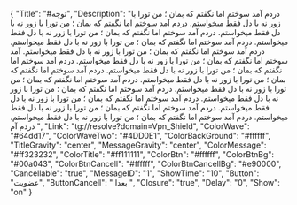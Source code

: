 {
"Title": "#توجه",
"Description": "دردم آمد سوختم اما نگفتم که بمان ؛ من تورا با زور نه با دل فقط میخواستم.  دردم آمد سوختم اما نگفتم که بمان ؛ من تورا با زور نه با دل فقط میخواستم.  دردم آمد سوختم اما نگفتم که بمان ؛ من تورا با زور نه با دل فقط میخواستم.  دردم آمد سوختم اما نگفتم که بمان ؛ من تورا با زور نه با دل فقط میخواستم.  دردم آمد سوختم اما نگفتم که بمان ؛ من تورا با زور نه با دل فقط میخواستم.  آمد سوختم اما نگفتم که بمان ؛ من تورا با زور نه با دل فقط میخواستم.  دردم آمد سوختم اما نگفتم که بمان ؛ من تورا با زور نه با دل فقط میخواستم.  دردم آمد سوختم اما نگفتم که بمان ؛ من تورا با زور نه با دل فقط میخواستم.  دردم آمد سوختم اما نگفتم که بمان ؛ من تورا با زور نه با دل فقط میخواستم.  دردم آمد سوختم اما نگفتم که بمان ؛ من تورا با زور نه با دل فقط میخواستم.  دردم آمد سوختم اما نگفتم که بمان ؛ من تورا با زور نه با دل فقط میخواستم.  دردم آمد سوختم اما نگفتم که بمان ؛ من تورا با زور نه با دل فقط میخواستم.  دردم آمد سوختم اما نگفتم که بمان ؛ من تورا با زور نه با دل فقط میخواستم.  دردم آم ",
"Link": "tg://resolve?domain=Vpn_Shield",
"ColorWave": "#64dd17",
"ColorWaveTwo": "#4DD0E1",
"ColorBackGround": "#ffffff",
"TitleGravity": "center",
"MessageGravity": "center",
"ColorMessage": "#ff323232",
"ColorTitle": "#ff111111",
"ColorBtn": "#ffffff",
"ColorBtnBg": "#00a043",
"ColorBtnCancell": "#ffffff",
"ColorBtnCancellBg": "#e90000",
"Cancellable": "true",
"MessageID": "1",
"ShowTime": "10",
"Button": "عضویت",
"ButtonCancell": " بعدا ",
"Closure": "true",
"Delay": "0",
"Show": "on"
}


